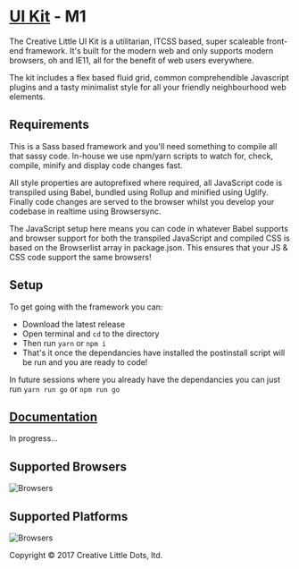 # <a href="http://creativelittle.uk/uikit" target="_blank">UI Kit</a> - M1

The Creative Little UI Kit is a utilitarian, ITCSS based, super scaleable front-end framework. It's built for the modern web and only supports modern browsers, oh and IE11, all for the benefit of web users everywhere.

The kit includes a flex based fluid grid, common comprehendible Javascript plugins and a tasty minimalist style for all your friendly neighbourhood web elements.

## Requirements

This is a Sass based framework and you'll need something to compile all that sassy code. In-house we use npm/yarn scripts to watch for, check, compile, minify and display code changes fast.

All style properties are autoprefixed where required, all JavaScript code is transpiled using Babel, bundled using Rollup and minified using Uglify. Finally code changes are served to the browser whilst you develop your codebase in realtime using Browsersync.

The JavaScript setup here means you can code in whatever Babel supports and browser support for both the transpiled JavaScript and compiled CSS is based on the Browserlist array in package.json. This ensures that your JS & CSS code support the same browsers!

## Setup

To get going with the framework you can:

  * Download the latest release
  * Open terminal and `cd` to the directory
  * Then run `yarn` or `npm i`
  * That's it once the dependancies have installed the postinstall script will be run and you are ready to code!

In future sessions where you already have the dependancies you can just run `yarn run go` or `npm run go`

## <a href="https://creativelittledots.github.io/ui-kit" target="_blank">Documentation</a>

In progress...

## Supported Browsers

![Browsers](https://creativelittledots.github.io/ui-kit/images/browsers.svg)

## Supported Platforms

![Browsers](https://creativelittledots.github.io/ui-kit/images/platforms.svg)

Copyright © 2017 Creative Little Dots, ltd.
